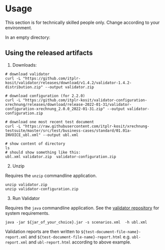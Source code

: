 # Usage

This section is for technically skilled people only.
Change according to your environment.

In an empty directory:

## Using the released artifacts

1. Downloads:

```shell
# download validator
curl -L "https://github.com/itplr-kosit/validator/releases/download/v1.4.2/validator-1.4.2-distribution.zip" --output validator.zip

# download configuration (for 2.2.0)
curl -L "https://github.com/itplr-kosit/validator-configuration-xrechnung/releases/download/release-2022-01-31/validator-configuration-xrechnung_2.0.0_2022-01-31.zip" --output validator-configuration.zip

# download one most recent test document
curl -L "https://raw.githubusercontent.com/itplr-kosit/xrechnung-testsuite/master/src/test/business-cases/standard/01.01a-INVOICE_ubl.xml" --output ubl.xml

# show content of directory
ls
# should show something like this:
ubl.xml validator.zip  validator-configuration.zip
```

2. Unzip

Requires the `unzip` commandline application.

```shell
unzip validator.zip
unzip validator-configuration.zip
```

3. Run Validator

Requires the `java` commandline application. See the [validator repository](https://github.com/itplr-kosit/validator) for system requirements.

```shell
java -jar ${jar_of_your_choice}.jar -s scenarios.xml  -h ubl.xml
```

Validation reports are then written to `${test-document-file-name}-report.xml` and `${test-document-file-name}-report.html` e.g. `ubl-report.xml` and `ubl-report.html` according to above example.
